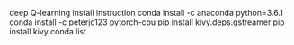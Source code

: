 deep Q-learning install instruction
    conda install -c anaconda python=3.6.1
    conda install -c peterjc123 pytorch-cpu
    pip install kivy.deps.gstreamer
    pip install kivy
    conda list
